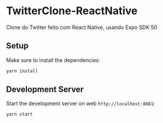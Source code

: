 # TwitterClone-ReactNative

Clone do Twitter feito com React Native, usando Expo SDK 50

## Setup

Make sure to install the dependencies:

```bash
yarn install
```

## Development Server

Start the development server on web `http://localhost:8081`:

```bash
yarn start
```
